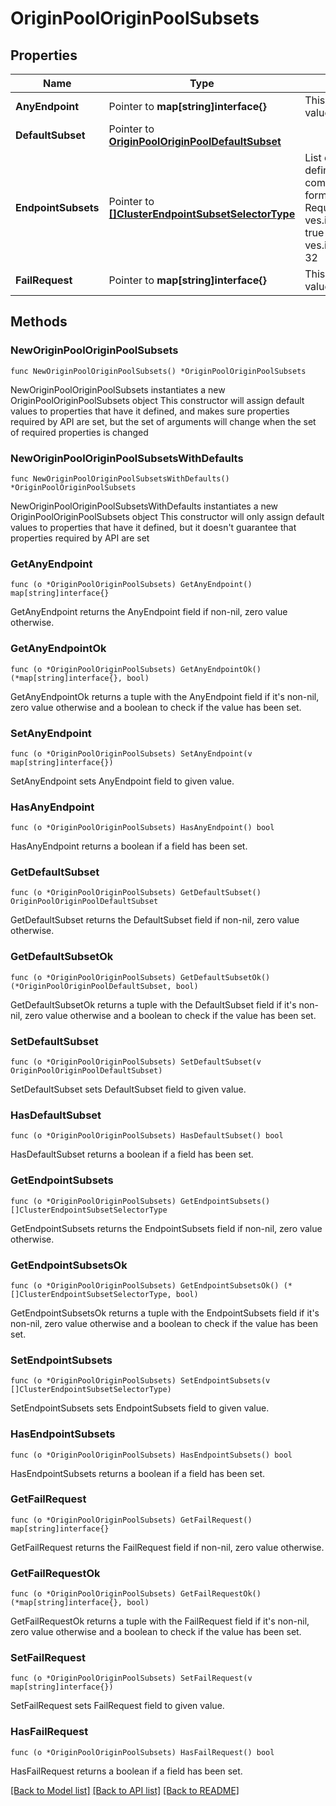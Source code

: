 # OriginPoolOriginPoolSubsets

## Properties

Name | Type | Description | Notes
------------ | ------------- | ------------- | -------------
**AnyEndpoint** | Pointer to **map[string]interface{}** | This can be used for messages where no values are needed | [optional] 
**DefaultSubset** | Pointer to [**OriginPoolOriginPoolDefaultSubset**](OriginPoolOriginPoolDefaultSubset.md) |  | [optional] 
**EndpointSubsets** | Pointer to [**[]ClusterEndpointSubsetSelectorType**](ClusterEndpointSubsetSelectorType.md) |  List of subset class. Subsets class is defined using list of keys. Every unique combination of values of these keys form a subset withing the class.  Required: YES  Validation Rules:   ves.io.schema.rules.message.required: true   ves.io.schema.rules.repeated.max_items: 32  | [optional] 
**FailRequest** | Pointer to **map[string]interface{}** | This can be used for messages where no values are needed | [optional] 

## Methods

### NewOriginPoolOriginPoolSubsets

`func NewOriginPoolOriginPoolSubsets() *OriginPoolOriginPoolSubsets`

NewOriginPoolOriginPoolSubsets instantiates a new OriginPoolOriginPoolSubsets object
This constructor will assign default values to properties that have it defined,
and makes sure properties required by API are set, but the set of arguments
will change when the set of required properties is changed

### NewOriginPoolOriginPoolSubsetsWithDefaults

`func NewOriginPoolOriginPoolSubsetsWithDefaults() *OriginPoolOriginPoolSubsets`

NewOriginPoolOriginPoolSubsetsWithDefaults instantiates a new OriginPoolOriginPoolSubsets object
This constructor will only assign default values to properties that have it defined,
but it doesn't guarantee that properties required by API are set

### GetAnyEndpoint

`func (o *OriginPoolOriginPoolSubsets) GetAnyEndpoint() map[string]interface{}`

GetAnyEndpoint returns the AnyEndpoint field if non-nil, zero value otherwise.

### GetAnyEndpointOk

`func (o *OriginPoolOriginPoolSubsets) GetAnyEndpointOk() (*map[string]interface{}, bool)`

GetAnyEndpointOk returns a tuple with the AnyEndpoint field if it's non-nil, zero value otherwise
and a boolean to check if the value has been set.

### SetAnyEndpoint

`func (o *OriginPoolOriginPoolSubsets) SetAnyEndpoint(v map[string]interface{})`

SetAnyEndpoint sets AnyEndpoint field to given value.

### HasAnyEndpoint

`func (o *OriginPoolOriginPoolSubsets) HasAnyEndpoint() bool`

HasAnyEndpoint returns a boolean if a field has been set.

### GetDefaultSubset

`func (o *OriginPoolOriginPoolSubsets) GetDefaultSubset() OriginPoolOriginPoolDefaultSubset`

GetDefaultSubset returns the DefaultSubset field if non-nil, zero value otherwise.

### GetDefaultSubsetOk

`func (o *OriginPoolOriginPoolSubsets) GetDefaultSubsetOk() (*OriginPoolOriginPoolDefaultSubset, bool)`

GetDefaultSubsetOk returns a tuple with the DefaultSubset field if it's non-nil, zero value otherwise
and a boolean to check if the value has been set.

### SetDefaultSubset

`func (o *OriginPoolOriginPoolSubsets) SetDefaultSubset(v OriginPoolOriginPoolDefaultSubset)`

SetDefaultSubset sets DefaultSubset field to given value.

### HasDefaultSubset

`func (o *OriginPoolOriginPoolSubsets) HasDefaultSubset() bool`

HasDefaultSubset returns a boolean if a field has been set.

### GetEndpointSubsets

`func (o *OriginPoolOriginPoolSubsets) GetEndpointSubsets() []ClusterEndpointSubsetSelectorType`

GetEndpointSubsets returns the EndpointSubsets field if non-nil, zero value otherwise.

### GetEndpointSubsetsOk

`func (o *OriginPoolOriginPoolSubsets) GetEndpointSubsetsOk() (*[]ClusterEndpointSubsetSelectorType, bool)`

GetEndpointSubsetsOk returns a tuple with the EndpointSubsets field if it's non-nil, zero value otherwise
and a boolean to check if the value has been set.

### SetEndpointSubsets

`func (o *OriginPoolOriginPoolSubsets) SetEndpointSubsets(v []ClusterEndpointSubsetSelectorType)`

SetEndpointSubsets sets EndpointSubsets field to given value.

### HasEndpointSubsets

`func (o *OriginPoolOriginPoolSubsets) HasEndpointSubsets() bool`

HasEndpointSubsets returns a boolean if a field has been set.

### GetFailRequest

`func (o *OriginPoolOriginPoolSubsets) GetFailRequest() map[string]interface{}`

GetFailRequest returns the FailRequest field if non-nil, zero value otherwise.

### GetFailRequestOk

`func (o *OriginPoolOriginPoolSubsets) GetFailRequestOk() (*map[string]interface{}, bool)`

GetFailRequestOk returns a tuple with the FailRequest field if it's non-nil, zero value otherwise
and a boolean to check if the value has been set.

### SetFailRequest

`func (o *OriginPoolOriginPoolSubsets) SetFailRequest(v map[string]interface{})`

SetFailRequest sets FailRequest field to given value.

### HasFailRequest

`func (o *OriginPoolOriginPoolSubsets) HasFailRequest() bool`

HasFailRequest returns a boolean if a field has been set.


[[Back to Model list]](../README.md#documentation-for-models) [[Back to API list]](../README.md#documentation-for-api-endpoints) [[Back to README]](../README.md)


